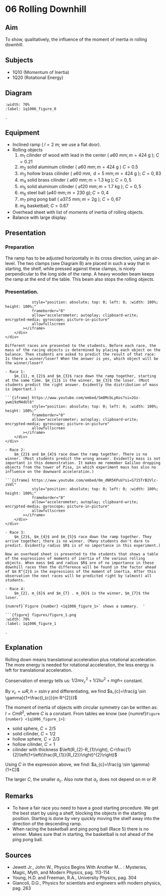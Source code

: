 # 06 Rolling Downhill 
    
## Aim   
 To show, qualitatively, the influence of the moment of inertia in rolling downhill.    
  
## Subjects   
* 1Q10 (Momentum of Inertia) 
* 1Q20 (Rotational Energy)   

## Diagram
   
```{figure} figures/figure_0.png  
:width: 70%  
:label: 1q1006_figure_0  

. 
```

## Equipment
- Inclined ramp ( $l=2 \mathrm{~m}$; we use a flat door).
- Rolling objects
    1. $m_{1}$ cilinder of wood with lead in the center ( $\varnothing 60 \mathrm{~mm} ; m=424 \mathrm{~g}$ ); $C=0.21$
    2. $m_{2}$ solid aluminum cilinder ( $\varnothing 60 \mathrm{~mm} ; m=424 \mathrm{~g}$ ) $C=0.5$
    3. $m_{3}$ hollow brass cilinder ( $\varnothing 60 \mathrm{~mm}, \mathrm{~d}=5 \mathrm{~mm} ; m=424 \mathrm{~g}$ ); $C=0,83$
    4. $m_{4}$ solid brass cilinder ( $\varnothing 60 \mathrm{~mm} ; m=1.3 \mathrm{~kg}$ ); $C=0,5$
    5. $m_{5}$ solid aluminum cilinder ( $\varnothing 120 \mathrm{~mm} ; m=1.7 \mathrm{~kg}$ ); $C=0,5$
    6. $m_{6}$ steel ball $(\varnothing 40 \mathrm{~mm} ; m=230 \mathrm{~g}) ; C=0,4$
    7. $m_{7}$ ping pong ball ( $\varnothing 37.5 \mathrm{~mm} ; m=2 \mathrm{g}$ ); $C=0,67$
    8. $m_{8}$ basketball; $C=0.67$
- Overhead sheet with list of moments of inertia of rolling objects.
- Balance with large display.
     
  
## Presentation   

### Preparation

The ramp has to be adjusted horizontally in its cross direction, using an air-level. The two clamps (see Diagram B) are placed in such a way that in starting, the shelf, while pressed against these clamps, is nicely perpendicular to the long side of the ramp. A heavy wooden beam keeps the ramp at the end of the table. This beam also stops the rolling objects.

### Presentation.

```{iframe} https://www.youtube.com/embed/gkH8Ex7yCb0?si=QKnOiUn7372H9vz_"
            style="position: absolute; top: 0; left: 0; :width: 100%; height: 100%;"
            frameborder="0"
            allow="accelerometer; autoplay; clipboard-write; encrypted-media; gyroscope; picture-in-picture"
            allowfullscreen
        ></iframe>
    </div>
</div>

Different races are presented to the students. Before each race, the mass of the racing objects is determined by placing each object on the balance. Then students are asked to predict the result of that race: Is there a winner/loser? When the answer is yes, which object will be the winner/loser?

- Race 1:   
    $m_{1}, m_{2}$ and $m_{3}$ race down the ramp together, starting at the same time. $m_{1}$ is the winner, $m_{3}$ the loser. (Most students predict the right answer. Evidently the distribution of mass is important.)

```{iframe} https://www.youtube.com/embed/Sm8McbLyKos?si=2Gz-ywm19zM4dUl6"
            style="position: absolute; top: 0; left: 0; :width: 100%; height: 100%;"
            frameborder="0"
            allow="accelerometer; autoplay; clipboard-write; encrypted-media; gyroscope; picture-in-picture"
            allowfullscreen
        ></iframe>
    </div>
</div>

- Race 2:   
    $m_{2}$ and $m_{4}$ race down the ramp together. There is no winner. (Most students predict the wrong answer. Evidently mass is not important in this demonstration. It makes me remember Galileo dropping objects from the tower of Pisa, in which experiment mass has also no influence on the downward acceleration.)

```{iframe} https://www.youtube.com/embed/0m_dNR5KPuU?si=S715TrB2Vlc-zVdl"
            style="position: absolute; top: 0; left: 0; :width: 100%; height: 100%;"
            frameborder="0"
            allow="accelerometer; autoplay; clipboard-write; encrypted-media; gyroscope; picture-in-picture"
            allowfullscreen
        ></iframe>
    </div>
</div>

- Race 3:   
    $m_{2}$, $m_{4}$ and $m_{5}$ race down the ramp together. They arrive together; there is no winner. (Many students don't dare to predict. Evidently radius $R$ is of no importance in this experiment.)

Now an overhead sheet is presented to the students that shows a table of the expressions of moments of inertia of the various rolling objects. When mass $m$ and radius $R$ are of no importance in these downhill races then the difference will be found in the factor ahead of $m R^{2}$ in the expressions of the moment of inertia. After this observation the next races will be predicted right by (almost) all students.

- Race 4:   
    $m_{2}, m_{6}$ and $m_{7} . m_{6}$ is the winner, $m_{7}$ the loser.

{numref}`Figure {number} <1q1006_figure_1>` shows a summary.  '

```{figure} figures/figure_1.png  
:width: 70%  
:label: 1q1006_figure_1

.
```
  
## Explanation   
Rolling down means translational acceleration plus rotational acceleration. The more energy is needed for rotational acceleration, the less energy is left for translational acceleration.

Conservation of energy tells us: $1 / 2 m v_{c}^{2}+1 / 2 I \omega^{2}+m g h=$ constant.

By $v_{c}=\omega R, h=s \sin \gamma$ and differentiating, we find $a_{c}=\frac{g \sin \gamma}{1+\frac{I_{c}}{m R^{2}}}$

The moment of inertia of objects with circular symmetry can be written as: $I=C m R^{2}$, where $C$ is a constant. From tables we know (see {numref}`Figure {number} <1q1006_figure_1>`):

- solid sphere, $C=2 / 5$
- solid cilinder, $C=1 / 2$
- hollow sphere, $C=2 / 3$
- hollow cilinder, $C=1$
- cilinder with thickness $\left(R_{2}-R_{1}\right), C=\frac{1}{2}\left(1+\left(\frac{R_{1}}{R_{2}}\right)^{2}\right)$

Using $C$ in the expression above, we find: $a_{c}=\frac{g \sin \gamma}{1+C}$

The larger $C$, the smaller $a_{c}$. Also note that $a_{c}$ does not depend on $m$ or $R$!
  
## Remarks
 *  To have a fair race you need to have a good starting procedure. We get the best start by using a shelf, blocking the objects in the starting position. Starting is done by very quickly moving the shelf away into the direction of the descending ramp. 
 *  When racing the basketball and ping pong ball (Race 5) there is no winner. Makes sure that in starting, the basketball is not
 ahead of the ping pong ball.   
  
## Sources
 *  Jewett Jr., John W., Physics Begins With Another M... : Mysteries, Magic, Myth, and Modern Physics, pag. 113-114 
 *  Young, H.D. and Freeman, R.A., University Physics, pag. 304 
 *  Giancoli, D.G., Physics for scientists and engineers with modern physics, pag. 263
  
